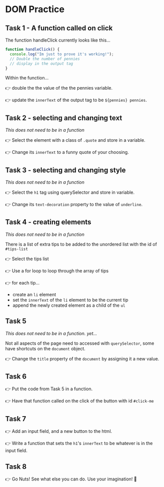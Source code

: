 # DOM Practice

## Task 1 - A function called on click

The function handleClick currently looks like this...

```js
function handleClick() {
  console.log("Im just to prove it's working!");
  // Double the number of pennies
  // display in the output tag
}
```

Within the function...

👉 double the the value of the the pennies variable.

👉 update the `innerText` of the output tag to be `${pennies} pennies`.

## Task 2 - selecting and changing text

_This does not need to be in a function_

👉 Select the element with a class of `.quote` and store in a variable.

👉 Change its `innerText` to a funny quote of your choosing.

## Task 3 - selecting and changing style

_This does not need to be in a function_

👉 Select the `h1` tag using querySelector and store in variable.

👉 Change its `text-decoration` property to the value of `underline`.

## Task 4 - creating elements

_This does not need to be in a function_

There is a list of extra tips to be added to the unordered list with the id of `#tips-list`

👉 Select the tips list

👉 Use a for loop to loop through the array of tips

👉 for each tip...

- create an `li` element
- set the `innerText` of the `li` element to be the current tip
- append the newly created element as a child of the `ul`

## Task 5

_This does not need to be in a function. yet..._

Not all aspects of the page need to accessed with `querySelector`, some have shortcuts on the `document` object.

👉 Change the `title` property of the `document` by assigning it a new value.

## Task 6

👉 Put the code from Task 5 in a function.

👉 Have that function called on the click of the button with id `#click-me`

## Task 7

👉 Add an input field, and a new button to the html.

👉 Write a function that sets the `h1`'s `innerText` to be whatever is in the input field.

## Task 8

👉 Go Nuts! See what else you can do. Use your imagination! 🤯
